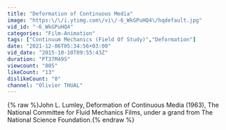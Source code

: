 ```yaml
---
title: "Deformation of Continuous Media"
image: "https:\/\/i.ytimg.com\/vi\/-6_WkGPuHQ4\/hqdefault.jpg"
vid_id: "-6_WkGPuHQ4"
categories: "Film-Animation"
tags: ["Continuum Mechanics (Field Of Study)","Deformation"]
date: "2021-12-06T05:34:56+03:00"
vid_date: "2015-10-10T09:55:43Z"
duration: "PT37M49S"
viewcount: "805"
likeCount: "13"
dislikeCount: "0"
channel: "Olivier THUAL"
---
```

{% raw %}John L. Lumley,  Deformation of Continuous Media (1963), The National Committee for Fluid Mechanics Films, under a grand from The National Science Foundation.{% endraw %}
